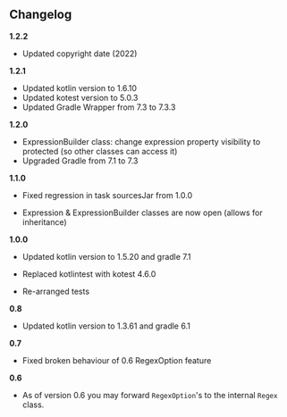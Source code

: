 
## Changelog

**1.2.2**

- Updated copyright date (2022)

**1.2.1**

- Updated kotlin version to 1.6.10
- Updated kotest version to 5.0.3
- Updated Gradle Wrapper from 7.3 to 7.3.3

**1.2.0**

- ExpressionBuilder class: change expression property visibility to protected (so other classes can access it)
- Upgraded Gradle from 7.1 to 7.3

**1.1.0**

- Fixed regression in task sourcesJar from 1.0.0

- Expression & ExpressionBuilder classes are now open (allows for inheritance)

**1.0.0**

- Updated kotlin version to 1.5.20 and gradle 7.1

- Replaced kotlintest with kotest 4.6.0

- Re-arranged tests

**0.8**

- Updated kotlin version to 1.3.61 and gradle 6.1

**0.7**

- Fixed broken behaviour of 0.6 RegexOption feature

**0.6**

- As of version 0.6 you may forward ``RegexOption``'s to the internal ``Regex`` class.

